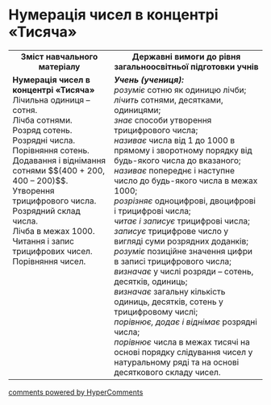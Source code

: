 <div id="hypercomments_widget" class="js-hypercomments-widget invisible"></div>

# Нумерація чисел в концентрі «Тисяча»
<table>
  <tr>
    <td width="40%" align="center"><b>Зміст навчального матеріалу<b></td>
    <td width="60%" align="center"><b>Державні вимоги до рівня загальноосвітньої підготовки учнів</b></td>
  </tr>
  <tr>
    <td width="40%" style="vertical-align:top !important;"><b>Нумерація чисел в концентрі «Тисяча»</b><br>
Лічильна одиниця – сотня.<br>  
Лічба сотнями.<br> 
Розряд сотень. Розрядні числа.<br> 
Порівняння сотень. Додавання і віднімання сотнями $$(400 + 200, 400 – 200)$$.<br>
Утворення трицифрового числа.<br>
Розрядний склад числа.<br>
Лічба в межах 1000. <br>
Читання і запис трицифрових чисел. <br>
Порівняння чисел.<br></td>
    <td width="60%" style="vertical-align:top !important;"><i><b>Учень (учениця):</b></i><br>
<i>розуміє</i> сотню як  одиницю лічби;<br>
<i>лічить</i> сотнями, десятками, одиницями; <br>
<i>знає</i> способи утворення трицифрового числа;<br>
<i>називає</i> числа від 1 до 1000 в прямому і зворотному порядку від будь-якого числа до вказаного; <br>
<i>називає</i> попереднє і наступне число до будь-якого числа в межах 1000;<br>
<i>розрізняє</i> одноцифрові,  двоцифрові і трицифрові числа;<br>
<i>читає і записує </i>трицифрові числа;<br>
<i>записує </i>трицифрове число у вигляді суми розрядних доданків;<br>
<i>розуміє</i> позиційне значення цифри в записі трицифрового числа;<br>
<i>визначає</i> у числі розряди – сотень, десятків, одиниць;<br>
<i>визначає </i>загальну кількість одиниць, десятків, сотень у трицифровому числі;<br>
<i>порівнює, додає і віднімає </i> розрядні числа;<br>
<i>порівнює</i> числа в межах тисячі на основі порядку слідування чисел у натуральному ряді та на основі десяткового складу чисел.<br></td>
  </tr>
</table>

<div class="js-hypercomments-container">
    <a href="http://hypercomments.com" class="hc-link" title="comments widget">comments powered by HyperComments</a>
</div>